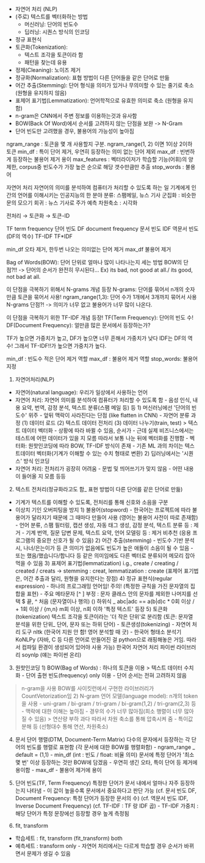 - 자연어 처리 (NLP)
- (주로) 텍스트를 벡터화하는 방법
  - 머신러닝: 단어의 빈도수
  - 딥러닝: 시퀀스 방식의 인코딩
- 정규 표현식
- 토큰화(Tokenization):
  - 텍스트 조각을 토큰이라 함
  - 패턴을 찾는데 유용
- 정제(Cleaning): 노이즈 제거
- 정규화(Normalization): 표협 방법이 다른 단어들을 같은 단어로 만듦
- 어간 추출(Stemming): 단어 형식을 의미가 있거나 무의미할 수 있는 줄기로 축소 (원형을 유지하지 않음)
- 표제어 표기법(Lemmatization): 언어학적으로 유효한 의미로 축소 (원형을 유지함)
- n-gram은 CNN에서 주변 정보를 이용하는것과 유사함
- BOW(Back Of Word)에서 순서를 고려하지 않는 단점을 보완 -> N-Gram
- 단어 빈도만 고려했을 경우, 불용어의 가능성이 높아짐

ngram_range : 토큰을 몇 개 사용할지 구분. 
ngram_range(1, 2) 이면 1이상 2이하 토큰
min_df : 특이 단어 제거, 우연히 등장하는 의미 없는 단어 제외
max_df : 빈번하게 등장하는 불용어 제거 용이
max_features : 벡터라이저가 학습할 기능(어휘)의 양 제한, corpus중 빈도수가 가장 높은 순으로 해당 갯수만큼만 추출
stop_words : 불용어

자연어 처리
자연어의 의미를 분석하여 컴퓨터가 처리할 수 있도록 하는 일
기계에게 인간의 언어를 이해시키는 인공지능의 한 분야
분류: 스팸메일, 뉴스 기사
군집화 : 비슷한 문의 모으기
회귀 : 뉴스 기사로 주가 예측
차원축소 : 시각화

전처리 → 토큰화 → 토큰-ID

TF term frequency 단어 빈도
DF document frequency 문서 빈도
IDF 역문서 빈도(DF의 역수)
TF-IDF TF*IDF

min_df
오타 제거, 한두번 나오는 의미없는 단어 제거
max_df
불용어 제거

Bag of Words(BOW): 단어 단위로 얼마나 많이 나타나는지 세는 방법
BOW의 단점?!! -> 단어의 순서가 완전히 무시된다...
Ex) its bad, not good at all./ its good, not bad at all.

이 단점을 극복하기 위해서 N-grams 개념 등장
N-grams: 단어를 묶어서 n개의 숫자만큼 토큰을 묶어서 사용!
ngram_range(1,3): 단어 수가 1개에서 3개까지 묶어서 사용
N-grams 단점?! -> 의미가 너무 없고 불용어가 너무 많이 나온다.

이 단점을 극복하기 위한 TF-IDF 개념 등장!
TF(Term Frequency): 단어의 빈도 수!
DF(Document Frequency): 얼만큼 많은 문서에서 등장하는가?

TF가 높으면 가중치가 높고, DF가 높으면 너무 흔해서 가중치가 낮다
IDF는 DF의 역수!
그래서 TF-IDF!!가 높으면 가중치가 높다.

min_df : 빈도수 적은 단어 제거 역할
max_df : 불용어 제거 역할
stop_words: 불용어 지정

1. 자연어처리(NLP)
- 자연어(natural language): 우리가 일상에서 사용하는 언어
- 자연어 처리: 자연어 의미를 분석하여 컴퓨터가 처리할 수 있도록 함
        - 음성 인식, 내용 요약, 번역, 감정 분석, 텍스트 분류(스팸 메일 등) 등
        1) 머신러닝에선 '단어의 빈도수' 위주 
                - 앞뒤 맥락이 사라진다는 단점 (like flatten in CNN)
                - 자연어 분류 과정
                        (1) 데이터 로드
                        (2) 텍스트 데이터 전처리
                        (3) 데이터 나누기(train, test) > 텍스트 데이터 벡터화
                                - 상황에 따라 바뀔 수 있음, 순서가
                                - 근데 실제 비즈니스에서는 테스트에 어떤 데이터가 있을 지 모름
                                  따라서 보통 나눈 뒤에 벡터화를 진행함
                                - 벡터화: 원핫인코딩에 따라 BOW, TF-IDF 방식이 존재
                - 기존 ML 과의 차이는 텍스트데이터 벡터화(기계가 이해할 수 있는 수치 형태로 변환)
        2) 딥러닝에서는 '시퀀스' 방식 인코딩
- 자연어 처리: 전처리가 굉장히 어려움
        - 문법 및 띄어쓰기가 맞지 않음
        - 어떤 내용이 들어올 지 모름 등등

2. 텍스트 전처리(정규화라고도 함_ 표현 방법이 다른 단어를 같은 단어로 만듦)
- 기계가 텍스트를 이해할 수 있도록, 전처리를 통해 신호와 소음을 구분 
- 이상치 기인 오버피팅을 방지
        1) 불용어(stopword)
                - 한국어는 프로젝트에 따라 불용어가 달라지기 때문에 그 때마다 만들어 사용
                (영어는 불용어 사전이 따로 존재함)
                - 언어 분류, 스팸 필터링, 캡션 생성, 자동 태그 생성, 감정 분석, 텍스트 분류 등 : 제거
                - 기계 번역, 질문 답변 문제, 텍스트 요약, 언어 모델링 등 : 제거 비추천 
                        (응용 프로그램의 중요한 신호가 될 수 있음)
        2) 어간 추출(stemming)
                - 빈도수 기반 분석 시, 나너/은는이가 등 큰 의미가 없음에도 빈도가 높은 애들이 소음이 될 수 있음
                - 또는 했음/했습니다/합니다 등 같은 의미임에도 다른 벡터로 분류되어 메모리 잡아먹을 수 있음
        3) 표제어 표기법(lemmatization)
                i.g., create / creating / created / creats 
                        -> stemming : creat, lemmatization : create
                (표제어 표기법은, 어간 추출과 달리, 원형을 유지한다는 장점)
        4) 정규 표현식(regular expression)
                - 하나의 프로그래밍 언어임! 주의! (특정한 규칙을 가진 문자열의 집합을 표현)
                - 주요 메타문자
                        [^ ] 부정 : 문자 클래스 안의 문자를 제외한 나머지를 선택 
                        $ 끝, ^ 처음 (문자열이나 행의)
                        () 하위식 _ abc|adc == a(b|d)c
                        * 0회 이상 / + 1회 이상 / {m,n} m회 이상, n회 이하 '특정 텍스트' 등장
        5) 토큰화(tokenization)
        텍스트 조각을 토큰이라는 '더 작은 단위'로 분리함
        (토큰: 문자열 분석을 위한 단위_ 단어, 문자 또는 하위 단어)
        - 토큰생성(tokenizing)
                - 자연어 처리 도구 nltk (한국어 지원 안 함! 영어 분석할 때 굿)
                - 한국어 형태소 분석기 KoNLPy
                        (자바, C 등 다른 언어로 만들어진 걸 python으로 래핑해놓은 거임.
                        따라서 컴파일 환경이 생성되어 있어야 사용 가능)
                  한국어 자연어 처리 파이썬 라이브러리 soynlp
                        (얘는 파이썬 온리)

3. 원핫인코딩
        1) BOW(Bag of Words) : 하나의 토큰을 이용 > 텍스트 데이터 수치화
                - 단어 출현 빈도(frequency) only 이용
                - 단어 순서는 전혀 고려하지 않음
> n-gram을 사용
                BOW를 사이킷런에서 구현한 라이브러리가 CountVetorization임
        2) N-gram 언어 모델(language model): n개의 token을 사용
                - uni-gram / bi-gram / tri-gram / bi-gram(1,2) / tri-gram(2,3) 등
                - 맥락에 대한 이해는 높아짐
                - 경우의 수가 너무 많아짐(희소 행렬이 너무 많아질 수 있음) > 연산량 부하 과다
> 따라서 차원 축소를 통해 압축시켜 줌
                        - 특이값 분해 등 (선형대수 통해 연산, 차원축소)

4. 문서 단어 행렬(DTM, Document-Term Matrix)
다수의 문자에서 등장하는 각 단어의 빈도를 행렬로 표현함
(각 문서에 대한 BOW를 행렬화함)
        - ngram_range _ default = (1,1)
        - min_df (int : 빈도 / float: 비율 의미)
                문서에 특정 단어가 '최소 몇 번' 이상 등장하는 것만 BOW에 담겠음
                - 우연히 생긴 오타, 특이 단어 등 제거에 용이함
        - max_df 
                - 불용어 제거에 용이

5. 단어 빈도(TF, Term Frequency)
특정한 단어가 문서 내에서 얼마나 자주 등장하는지 나타냄
        - 이 값이 높을수록 문서에서 중요하다고 판단 가능
(cf. 문서 빈도 DF, Document Frequency: 특정 단어가 등장한 문서의 수)
(cf. 역문서 빈도 IDF, Inverse Document Frequency)
(cf. TF-IDF : TF 랑 IDF 곱) 
        - TF-IDF 가중치 : 해당 단어가 특정 문장에선 등장할 경우 높게 측정됨

5. fit, transform
- 학습세트 : fit, transform (fit_transform) both 
- 예측세트 : transform only
        - 자연어 처리에서는 다르게 학습할 경우 순서가 바뀌면서 문제가 생길 수 있음
